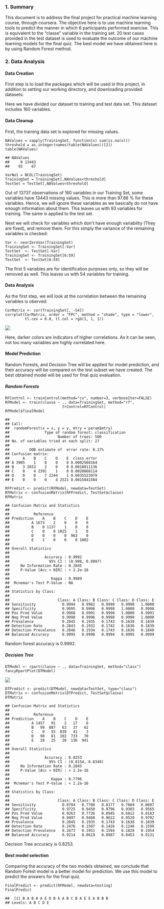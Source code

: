 ### 1. Summary

This document is to address the final project for practical machine
learning course, through coursera. The objective here is to use machine
learning tools to predict the manner in which 6 participants performed
exercise. This is equivalent to the “classe” variable in the training
set. 20 test cases provided in the test dataset is used to evaluate the
outcome of our machine learning models for the final quiz. The best
model we have obtained here is by using Random Forest method.

### 2. Data Analysis

#### Data Creation

First step is to load the packages which will be used in this project,
in addition to setting our working directory, and downloading provided
datasets:

Here we have divided our dataset to training and test data set. This
dataset includes 160 variables.

#### Data Cleanup

First, the training data set is explored for missing values.

    NAValues = sapply(TrainingSet, function(x) sum(is.na(x)))
    threshold = as.integer(names(table(NAValues))[2])
    table(NAValues)

    ## NAValues
    ##     0 13443 
    ##    93    67

    VarNo1 = NCOL(TrainingSet)
    TrainingSet = TrainingSet[,NAValues<threshold]
    TestSet = TestSet[,NAValues<threshold]

Out of 13737 observations of 160 variables in our Training Set, some
variables have 13443 missing values. This is more than 97.86 % for these
variables. Hence, we will ignore these variables as we basically do not
have enough information about them. This leaves us with 93 variables for
training. The same is applied to the test set.

Next we will check for variables which don't have enough variability
(They are fixed), and remove them. For this simply the variance of the
remaining variables is checked:

    Var <- nearZeroVar(TrainingSet)
    TrainingSet <- TrainingSet[-Var]
    TestSet  <- TestSet[-Var]
    TrainingSet <- TrainingSet[6:59]
    TestSet  <- TestSet[6:59]

The first 5 variables are for identification purposes only, so they will
be removed as well. This leaves us with 54 variables for training.

#### Data Analysis

As the first step, we will look at the correlation between the remaining
variables is oberved:

    CorMatrix <- cor(TrainingSet[, -54])
    corrplot(CorMatrix, order = "FPC", method = "shade", type = "lower", 
             tl.cex = 0.8, tl.col = rgb(1, 1, 1))

![](PracticalMachineLearningProject_files/figure-markdown_strict/CorrMAtrix-1.png)

Here, darker colors are indicators of higher correlations. As it can be
seen, not too many variables are highly correlated here.

#### Model Prediction

Random Forests, and Decision Tree will be applied for model prediction,
and their accuracy will be compared on the test subset we have created.
The best obtained model will be used for final quiz evaluation.

##### Random Forests

    RFControl <- trainControl(method="cv", number=3, verboseIter=FALSE)
    RFModel <- train(classe ~ ., data=TrainingSet, method="rf",
                              trControl=RFControl)
    RFModel$finalModel

    ## 
    ## Call:
    ##  randomForest(x = x, y = y, mtry = param$mtry) 
    ##                Type of random forest: classification
    ##                      Number of trees: 500
    ## No. of variables tried at each split: 27
    ## 
    ##         OOB estimate of  error rate: 0.17%
    ## Confusion matrix:
    ##      A    B    C    D    E  class.error
    ## A 3905    1    0    0    0 0.0002560164
    ## B    3 2653    2    0    0 0.0018811136
    ## C    0    4 2391    1    0 0.0020868114
    ## D    0    0    7 2244    1 0.0035523979
    ## E    0    0    0    4 2521 0.0015841584

    RFPredict <- predict(RFModel, newdata=TestSet)
    RFMatrix <- confusionMatrix(RFPredict, TestSet$classe)
    RFMatrix

    ## Confusion Matrix and Statistics
    ## 
    ##           Reference
    ## Prediction    A    B    C    D    E
    ##          A 1673    2    0    0    0
    ##          B    0 1137    1    0    0
    ##          C    0    0 1025    1    0
    ##          D    0    0    0  963    0
    ##          E    1    0    0    0 1082
    ## 
    ## Overall Statistics
    ##                                          
    ##                Accuracy : 0.9992         
    ##                  95% CI : (0.998, 0.9997)
    ##     No Information Rate : 0.2845         
    ##     P-Value [Acc > NIR] : < 2.2e-16      
    ##                                          
    ##                   Kappa : 0.9989         
    ##  Mcnemar's Test P-Value : NA             
    ## 
    ## Statistics by Class:
    ## 
    ##                      Class: A Class: B Class: C Class: D Class: E
    ## Sensitivity            0.9994   0.9982   0.9990   0.9990   1.0000
    ## Specificity            0.9995   0.9998   0.9998   1.0000   0.9998
    ## Pos Pred Value         0.9988   0.9991   0.9990   1.0000   0.9991
    ## Neg Pred Value         0.9998   0.9996   0.9998   0.9998   1.0000
    ## Prevalence             0.2845   0.1935   0.1743   0.1638   0.1839
    ## Detection Rate         0.2843   0.1932   0.1742   0.1636   0.1839
    ## Detection Prevalence   0.2846   0.1934   0.1743   0.1636   0.1840
    ## Balanced Accuracy      0.9995   0.9990   0.9994   0.9995   0.9999

Random forest accuracy is 0.9992.

##### Decision Tree

    DTModel <- rpart(classe ~ ., data=TrainingSet, method="class")
    fancyRpartPlot(DTModel)

![](PracticalMachineLearningProject_files/figure-markdown_strict/DecisionTree-1.png)

    DTPredict <- predict(DTModel, newdata=TestSet, type="class")
    DTMatrix <- confusionMatrix(DTPredict, TestSet$classe)
    DTMatrix

    ## Confusion Matrix and Statistics
    ## 
    ##           Reference
    ## Prediction    A    B    C    D    E
    ##          A 1457   91    2   17    6
    ##          B   99  887   63   37   62
    ##          C    0   55  839   41    3
    ##          D   90   81  102  733   70
    ##          E   28   25   20  136  941
    ## 
    ## Overall Statistics
    ##                                           
    ##                Accuracy : 0.8253          
    ##                  95% CI : (0.8154, 0.8349)
    ##     No Information Rate : 0.2845          
    ##     P-Value [Acc > NIR] : < 2.2e-16       
    ##                                           
    ##                   Kappa : 0.7796          
    ##  Mcnemar's Test P-Value : < 2.2e-16       
    ## 
    ## Statistics by Class:
    ## 
    ##                      Class: A Class: B Class: C Class: D Class: E
    ## Sensitivity            0.8704   0.7788   0.8177   0.7604   0.8697
    ## Specificity            0.9725   0.9450   0.9796   0.9303   0.9565
    ## Pos Pred Value         0.9263   0.7726   0.8945   0.6812   0.8183
    ## Neg Pred Value         0.9497   0.9468   0.9622   0.9520   0.9702
    ## Prevalence             0.2845   0.1935   0.1743   0.1638   0.1839
    ## Detection Rate         0.2476   0.1507   0.1426   0.1246   0.1599
    ## Detection Prevalence   0.2673   0.1951   0.1594   0.1828   0.1954
    ## Balanced Accuracy      0.9214   0.8619   0.8987   0.8453   0.9131

Decision Tree accuracy is 0.8253.

#### Best model selection

Comparing the accuracy of the two models obtained, we conclude that
Random Forest model is a better model for prediction. We use this model
to predict the answers for the final quiz.

    FinalPredict <- predict(RFModel, newdata=testing)
    FinalPredict

    ##  [1] B A B A A E D B A A B C B A E E A B B B
    ## Levels: A B C D E
